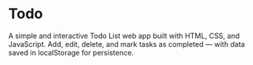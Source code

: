 # Todo
A simple and interactive Todo List web app built with HTML, CSS, and JavaScript. Add, edit, delete, and mark tasks as completed — with data saved in localStorage for persistence.

